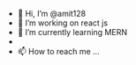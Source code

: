 - 👋 Hi, I’m @amit128
- 👀 I’m working on react js
- 🌱 I’m currently learning MERN
-
- 📫 How to reach me ...

<!---
amit128/amit128 is a ✨ special ✨ repository because its `README.md` (this file) appears on your GitHub profile.
You can click the Preview link to take a look at your changes.
--->
